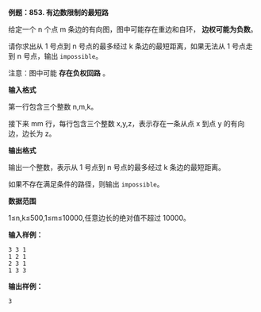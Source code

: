 **例题：853. 有边数限制的最短路**

给定一个 n 个点 m 条边的有向图，图中可能存在重边和自环， **边权可能为负数**。

请你求出从 1 号点到 n 号点的最多经过 k 条边的最短距离，如果无法从 1 号点走到 n 号点，输出 `impossible`。

注意：图中可能 **存在负权回路** 。

**输入格式**

第一行包含三个整数 n,m,k。

接下来 mm 行，每行包含三个整数 x,y,z，表示存在一条从点 x 到点 y 的有向边，边长为 z。

**输出格式**

输出一个整数，表示从 1 号点到 n 号点的最多经过 k 条边的最短距离。

如果不存在满足条件的路径，则输出 `impossible`。

**数据范围**

1≤n,k≤500,1≤m≤10000,任意边长的绝对值不超过 10000。

**输入样例：**

```
3 3 1
1 2 1
2 3 1
1 3 3
```

**输出样例：**

```
3
```
